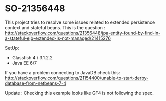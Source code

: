 SO-21356448
===========

This project tries to resolve some issues related to extended persistence context and stateful beans. This is the question : http://stackoverflow.com/questions/21356448/jpa-entity-found-by-find-in-a-stateful-ejb-extended-is-not-managed/21415276

SetUp:

- Glassfish 4 / 3.1.2.2
- Java EE 6/7


If you have a problem connecting to JavaDB check this:
http://stackoverflow.com/questions/21154400/unable-to-start-derby-database-from-netbeans-7-4

Update : Checking this example looks like GF4 is not following the spec.
